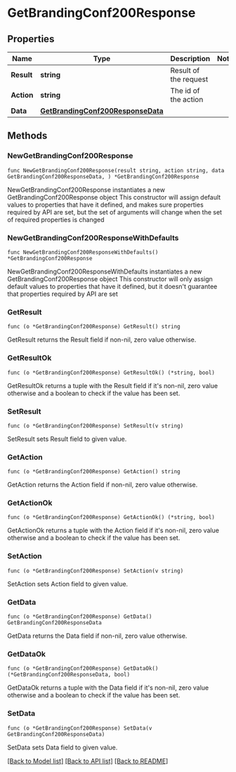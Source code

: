 # GetBrandingConf200Response

## Properties

Name | Type | Description | Notes
------------ | ------------- | ------------- | -------------
**Result** | **string** | Result of the request | 
**Action** | **string** | The id of the action | 
**Data** | [**GetBrandingConf200ResponseData**](GetBrandingConf200ResponseData.md) |  | 

## Methods

### NewGetBrandingConf200Response

`func NewGetBrandingConf200Response(result string, action string, data GetBrandingConf200ResponseData, ) *GetBrandingConf200Response`

NewGetBrandingConf200Response instantiates a new GetBrandingConf200Response object
This constructor will assign default values to properties that have it defined,
and makes sure properties required by API are set, but the set of arguments
will change when the set of required properties is changed

### NewGetBrandingConf200ResponseWithDefaults

`func NewGetBrandingConf200ResponseWithDefaults() *GetBrandingConf200Response`

NewGetBrandingConf200ResponseWithDefaults instantiates a new GetBrandingConf200Response object
This constructor will only assign default values to properties that have it defined,
but it doesn't guarantee that properties required by API are set

### GetResult

`func (o *GetBrandingConf200Response) GetResult() string`

GetResult returns the Result field if non-nil, zero value otherwise.

### GetResultOk

`func (o *GetBrandingConf200Response) GetResultOk() (*string, bool)`

GetResultOk returns a tuple with the Result field if it's non-nil, zero value otherwise
and a boolean to check if the value has been set.

### SetResult

`func (o *GetBrandingConf200Response) SetResult(v string)`

SetResult sets Result field to given value.


### GetAction

`func (o *GetBrandingConf200Response) GetAction() string`

GetAction returns the Action field if non-nil, zero value otherwise.

### GetActionOk

`func (o *GetBrandingConf200Response) GetActionOk() (*string, bool)`

GetActionOk returns a tuple with the Action field if it's non-nil, zero value otherwise
and a boolean to check if the value has been set.

### SetAction

`func (o *GetBrandingConf200Response) SetAction(v string)`

SetAction sets Action field to given value.


### GetData

`func (o *GetBrandingConf200Response) GetData() GetBrandingConf200ResponseData`

GetData returns the Data field if non-nil, zero value otherwise.

### GetDataOk

`func (o *GetBrandingConf200Response) GetDataOk() (*GetBrandingConf200ResponseData, bool)`

GetDataOk returns a tuple with the Data field if it's non-nil, zero value otherwise
and a boolean to check if the value has been set.

### SetData

`func (o *GetBrandingConf200Response) SetData(v GetBrandingConf200ResponseData)`

SetData sets Data field to given value.



[[Back to Model list]](../README.md#documentation-for-models) [[Back to API list]](../README.md#documentation-for-api-endpoints) [[Back to README]](../README.md)


